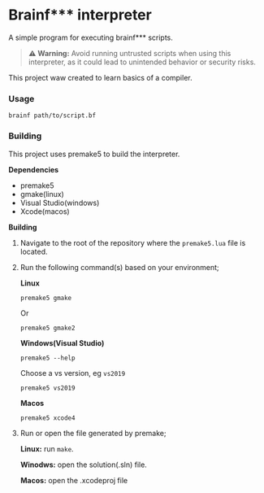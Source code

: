 # Brainf*** interpreter
A simple program for executing brainf*** scripts.

> **⚠ Warning:** Avoid running untrusted scripts when using this interpreter, as it could lead to unintended behavior or security risks.

This project waw created to learn basics of a compiler. 

### Usage

```
brainf path/to/script.bf
```

### Building
This project uses premake5 to build the interpreter. 

**Dependencies**
- premake5
- gmake(linux)
- Visual Studio(windows)
- Xcode(macos)

**Building**

1. Navigate to the root of the repository where the `premake5.lua` file is located.

2. Run the following command(s) based on your environment;

	**Linux**
	
	```
	premake5 gmake
	```
	
	Or 
	
	```
	premake5 gmake2
	```
	
	
	**Windows(Visual Studio)**
	
	```
	premake5 --help
	```
	
	Choose a vs version, eg `vs2019`
	
	```
	premake5 vs2019
	```
	
	**Macos**
	```
	premake5 xcode4
	```

3. Run or open the file generated by premake;
	
	**Linux:** run `make`.

	**Winodws:** open the solution(.sln) file.

	**Macos:** open the .xcodeproj file
